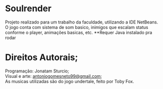 # Soulrender
Projeto realizado para um trabalho da faculdade, utilizando a IDE NetBeans.
O jogo conta com sistema de som basico, inimigos que escalam status conforme o player, animações basicas, etc.
**Requer Java instalado pra rodar
# Direitos Autorais;
Programação: Jonatam Sturcio;
<br>Visual e arte: antoniogomesneto99@gmail.com;
<br>As musicas utilizadas são do jogo undertale, feito por Toby Fox.


